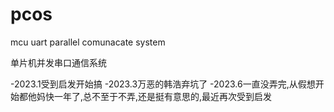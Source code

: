 # pcos
mcu uart parallel comunacate system

单片机并发串口通信系统

-2023.1受到启发开始搞
-2023.3万恶的韩浩弃坑了
-2023.6一直没弄完,从假想开始都他妈快一年了,总不至于不弄,还是挺有意思的,最近再次受到启发
